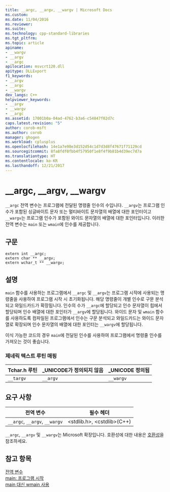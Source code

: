```yaml
---
title: __argc, __argv, __wargv | Microsoft Docs
ms.custom: 
ms.date: 11/04/2016
ms.reviewer: 
ms.suite: 
ms.technology: cpp-standard-libraries
ms.tgt_pltfrm: 
ms.topic: article
apiname:
- __wargv
- __argv
- __argc
apilocation: msvcrt120.dll
apitype: DLLExport
f1_keywords:
- __argv
- __argc
- __wargv
dev_langs: C++
helpviewer_keywords:
- __argv
- __wargv
- __argc
ms.assetid: 17001b0a-04ad-4762-b3a6-c54847f02d7c
caps.latest.revision: "5"
author: corob-msft
ms.author: corob
manager: ghogen
ms.workload: cplusplus
ms.openlocfilehash: 14e1a7e98e3d152d54c1d7d3d8f47671f71129cd
ms.sourcegitcommit: 8fa8fdf0fbb4f57950f1e8f4f9b81b4d39ec7d7a
ms.translationtype: HT
ms.contentlocale: ko-KR
ms.lasthandoff: 12/21/2017
---
```

# <a name="argc-argv-wargv"></a>__argc, __argv, __wargv
`__argc` 전역 변수는 프로그램에 전달된 명령줄 인수의 수입니다. `__argv`는 프로그램 인수가 포함된 싱글바이트 문자 또는 멀티바이트 문자열의 배열에 대한 포인터이고 `__wargv`는 프로그램 인수가 포함된 와이드 문자열의 배열에 대한 포인터입니다. 이러한 전역 변수는 `main` 또는 `wmain`에 인수를 제공합니다.  
  
## <a name="syntax"></a>구문  
  
```  
extern int __argc;  
extern char ** __argv;  
extern wchar_t ** __wargv;  
```  
  
## <a name="remarks"></a>설명  
 `main` 함수를 사용하는 프로그램에서 `__argc` 및 `__argv`는 프로그램 시작에 사용되는 명령줄을 사용하여 프로그램 시작 시 초기화됩니다. 해당 명령줄이 개별 인수로 구문 분석되고 와일드카드가 확장됩니다. 인수의 수가 `__argc`에 할당되고 인수 문자열이 힙에서 할당되며 인수 배열에 대한 포인터가 `__argv`에 할당됩니다. 와이드 문자 및 `wmain` 함수를 사용하도록 컴파일된 프로그램에서 인수는 구문 분석되고 와일드카드는 와이드 문자열로 확장되며 인수 문자열의 배열에 대한 포인터는 `__wargv`에 할당됩니다.  
  
 이식 가능한 코드의 경우 `main`에 전달된 인수를 사용하여 프로그램에서 명령줄 인수를 가져오는 것이 좋습니다.  
  
### <a name="generic-text-routine-mappings"></a>제네릭 텍스트 루틴 매핑  
  
|Tchar.h 루틴|_UNICODE가 정의되지 않음|_UNICODE 정의됨|  
|---------------------|---------------------------|-----------------------|  
|`__targv`|`__argv`|`__wargv`|  
  
## <a name="requirements"></a>요구 사항  
  
|전역 변수|필수 헤더|  
|---------------------|---------------------|  
|`__argc`, `__argv`, `__wargv`|\<stdlib.h>, \<cstdlib>(C++)|  
  
 `__argc`, `__argv` 및 `__wargv`는 Microsoft 확장입니다. 호환성에 대한 내용은 [호환성](../c-runtime-library/compatibility.md)을 참조하세요.  
  
## <a name="see-also"></a>참고 항목  
 [전역 변수](../c-runtime-library/global-variables.md)   
 [main: 프로그램 시작](../cpp/main-program-startup.md)   
 [main 대신 wmain 사용](../cpp/using-wmain-instead-of-main.md)